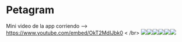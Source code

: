 # Petagram
Mini video de la app corriendo --> https://www.youtube.com/embed/OkT2MdIJbk0
< /br>
<img src="https://1.bp.blogspot.com/-0PMJph3Ks3U/X4S45xwpFTI/AAAAAAAAJTI/4Q8GiFMcNdknaR1kaFGVUmK56IAo3TvvgCLcBGAsYHQ/s16000/Screenshot_12.png" /><img src="https://1.bp.blogspot.com/-7svoWhg--XU/X4S4544AgKI/AAAAAAAAJTM/dWwwj3c67bMTVHZdIiXjkxkJY0Xl8ZfhgCLcBGAsYHQ/s16000/Screenshot_13.png" /><img src="https://1.bp.blogspot.com/-CiqYvWbXgNI/X4S46WESShI/AAAAAAAAJTQ/NQJyXjXHa-kwpFnFIYf3f3WJttEZ63nzQCLcBGAsYHQ/s16000/Screenshot_14.png" /><img src="https://1.bp.blogspot.com/-IaWcyxJcTz0/X4S46tG0Z4I/AAAAAAAAJTU/Aniuqfrs16Efvee50Uii9X3MwlLv41lFwCLcBGAsYHQ/s16000/Screenshot_15.png" /><img src="https://1.bp.blogspot.com/-E3E6jLyS7Jw/X4S46vUXFFI/AAAAAAAAJTY/5UeFCRtVrk07M_svDomLhs8oOxb1kc4hACLcBGAsYHQ/s16000/Screenshot_16.png" /><img src="https://1.bp.blogspot.com/-Hsqsc28XEck/X4S7EN7vV9I/AAAAAAAAJTs/TZx1eKVQVmoKce4vSsaQ3TZYGNOUnDeswCLcBGAsYHQ/s16000/Screenshot_17.png" />
